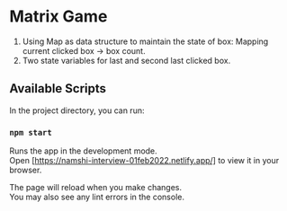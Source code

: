# Matrix Game

 1. Using Map as data structure to maintain the state of  box: Mapping current clicked box -> box count.
 2. Two state variables for last and second last clicked box.
 


## Available Scripts

In the project directory, you can run:

### `npm start`

Runs the app in the development mode.\
Open [https://namshi-interview-01feb2022.netlify.app/] to view it in your browser.

The page will reload when you make changes.\
You may also see any lint errors in the console.
